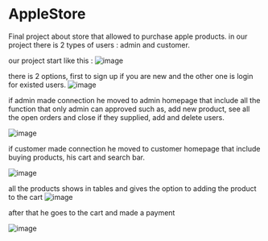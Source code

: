 # AppleStore
Final project about store that allowed to purchase apple products.
in our project there is 2 types of users : admin and customer.

our project start like this : 
![image](https://user-images.githubusercontent.com/105583226/176666179-9b69c5c5-3af0-49eb-b74f-02dc7f3006da.png)

there is 2 options, first to sign up if you are new and the other one is login for existed users. 
![image](https://user-images.githubusercontent.com/105583226/176666525-b0f6ee31-fb9e-406b-bc1a-04b6e4e9d7c0.png)

if admin made connection he moved to admin homepage that include all the function that only admin can approved such as, add new product, see all the open orders and close if they supplied,
add  and delete users.

![image](https://user-images.githubusercontent.com/105583226/176666860-36d80377-12cc-44a7-9459-1f2cf9d5125f.png)

if customer made connection he moved to customer homepage that include buying products, his cart and search bar.

![image](https://user-images.githubusercontent.com/105583226/176667498-b39b81d8-928a-40cb-bc90-3f027e7b7011.png)

all the products shows in tables and gives the option to adding the product to the cart 
![image](https://user-images.githubusercontent.com/105583226/176667652-98183cd4-dfb0-4d1c-acf1-98c8c1e99deb.png)

after that he goes to the cart and made a payment 

![image](https://user-images.githubusercontent.com/105583226/176668742-a7228e3c-e3de-4f04-9725-62e3cf6ab805.png)




